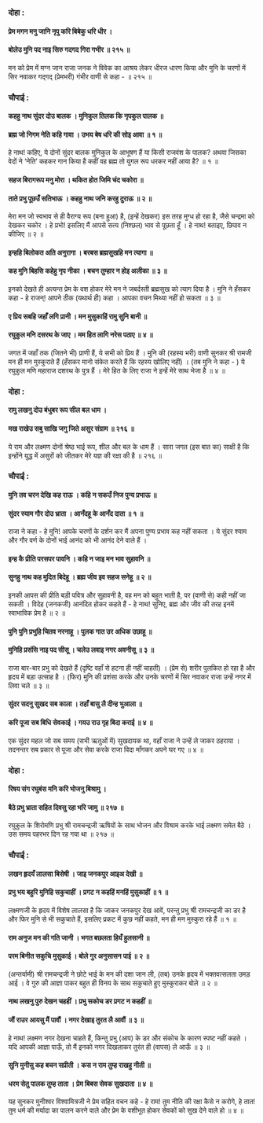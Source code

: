 ### दोहा :

#### प्रेम मगन मनु जानि नृपु करि बिबेकु धरि धीर ।
#### बोलेउ मुनि पद नाइ सिरु गदगद गिरा गभीर ॥ २१५ ॥

मन को प्रेम में मग्न जान राजा जनक ने विवेक का आश्रय लेकर धीरज धारण किया और मुनि के चरणों में सिर नवाकर गद्‍गद्‍ (प्रेमभरी) गंभीर वाणी से कहा - ॥ २१५ ॥

### चौपाई :

#### कहहु नाथ सुंदर दोउ बालक । मुनिकुल तिलक कि नृपकुल पालक ॥
#### ब्रह्म जो निगम नेति कहि गावा । उभय बेष धरि की सोइ आवा ॥ १ ॥

हे नाथ! कहिए, ये दोनों सुंदर बालक मुनिकुल के आभूषण हैं या किसी राजवंश के पालक? अथवा जिसका वेदों ने ‘नेति’ कहकर गान किया है कहीं वह ब्रह्म तो युगल रूप धरकर नहीं आया है? ॥ १ ॥

#### सहज बिरागरूप मनु मोरा । थकित होत जिमि चंद चकोरा ॥
#### ताते प्रभु पूछउँ सतिभाऊ । कहहु नाथ जनि करहु दुराऊ ॥ २ ॥

मेरा मन जो स्वभाव से ही वैराग्य रूप (बना हुआ) है, (इन्हें देखकर) इस तरह मुग्ध हो रहा है, जैसे चन्द्रमा को देखकर चकोर । हे प्रभो! इसलिए मैं आपसे सत्य (निश्छल) भाव से पूछता हूँ । हे नाथ! बताइए, छिपाव न कीजिए ॥ २ ॥

#### इन्हहि बिलोकत अति अनुरागा । बरबस ब्रह्मसुखहि मन त्यागा ॥
#### कह मुनि बिहसि कहेहु नृप नीका । बचन तुम्हार न होइ अलीका ॥ ३ ॥

इनको देखते ही अत्यन्त प्रेम के वश होकर मेरे मन ने जबर्दस्ती ब्रह्मसुख को त्याग दिया है । मुनि ने हँसकर कहा - हे राजन्! आपने ठीक (यथार्थ ही) कहा । आपका वचन मिथ्या नहीं हो सकता ॥ ३ ॥

#### ए प्रिय सबहि जहाँ लगि प्रानी । मन मुसुकाहिं रामु सुनि बानी ॥
#### रघुकुल मनि दसरथ के जाए । मम हित लागि नरेस पठाए ॥ ४ ॥

जगत में जहाँ तक (जितने भी) प्राणी हैं, ये सभी को प्रिय हैं । मुनि की (रहस्य भरी) वाणी सुनकर श्री रामजी मन ही मन मुस्कुराते हैं (हँसकर मानो संकेत करते हैं कि रहस्य खोलिए नहीं) । (तब मुनि ने कहा - ) ये रघुकुल मणि महाराज दशरथ के पुत्र हैं । मेरे हित के लिए राजा ने इन्हें मेरे साथ भेजा है ॥ ४ ॥

### दोहा :

#### रामु लखनु दोउ बंधुबर रूप सील बल धाम ।
#### मख राखेउ सबु साखि जगु जिते असुर संग्राम ॥ २१६ ॥

ये राम और लक्ष्मण दोनों श्रेष्ठ भाई रूप, शील और बल के धाम हैं । सारा जगत (इस बात का) साक्षी है कि इन्होंने युद्ध में असुरों को जीतकर मेरे यज्ञ की रक्षा की है ॥ २१६ ॥

### चौपाई :

#### मुनि तव चरन देखि कह राऊ । कहि न सकउँ निज पुन्य प्रभाऊ ॥
#### सुंदर स्याम गौर दोउ भ्राता । आनँदहू के आनँद दाता ॥ १ ॥

राजा ने कहा - हे मुनि! आपके चरणों के दर्शन कर मैं अपना पुण्य प्रभाव कह नहीं सकता । ये सुंदर श्याम और गौर वर्ण के दोनों भाई आनंद को भी आनंद देने वाले हैं ।

#### इन्ह कै प्रीति परसपर पावनि । कहि न जाइ मन भाव सुहावनि ॥
#### सुनहु नाथ कह मुदित बिदेहू । ब्रह्म जीव इव सहज सनेहू ॥ २ ॥

इनकी आपस की प्रीति बड़ी पवित्र और सुहावनी है, वह मन को बहुत भाती है, पर (वाणी से) कही नहीं जा सकती । विदेह (जनकजी) आनंदित होकर कहते हैं - हे नाथ! सुनिए, ब्रह्म और जीव की तरह इनमें स्वाभाविक प्रेम है ॥ २ ॥

#### पुनि पुनि प्रभुहि चितव नरनाहू । पुलक गात उर अधिक उछाहू ॥
#### मुनिहि प्रसंसि नाइ पद सीसू । चलेउ लवाइ नगर अवनीसू ॥ ३ ॥

राजा बार-बार प्रभु को देखते हैं (दृष्टि वहाँ से हटना ही नहीं चाहती) । (प्रेम से) शरीर पुलकित हो रहा है और हृदय में बड़ा उत्साह है । (फिर) मुनि की प्रशंसा करके और उनके चरणों में सिर नवाकर राजा उन्हें नगर में लिवा चले ॥ ३ ॥

#### सुंदर सदनु सुखद सब काला । तहाँ बासु लै दीन्ह भुआला ॥
#### करि पूजा सब बिधि सेवकाई । गयउ राउ गृह बिदा कराई ॥ ४ ॥

एक सुंदर महल जो सब समय (सभी ऋतुओं में) सुखदायक था, वहाँ राजा ने उन्हें ले जाकर ठहराया । तदनन्तर सब प्रकार से पूजा और सेवा करके राजा विदा माँगकर अपने घर गए ॥ ४ ॥

### दोहा :

#### रिषय संग रघुबंस मनि करि भोजनु बिश्रामु ।
#### बैठे प्रभु भ्राता सहित दिवसु रहा भरि जामु ॥ २१७ ॥

रघुकुल के शिरोमणि प्रभु श्री रामचन्द्रजी ऋषियों के साथ भोजन और विश्राम करके भाई लक्ष्मण समेत बैठे । उस समय पहरभर दिन रह गया था ॥ २१७ ॥

### चौपाई :

#### लखन हृदयँ लालसा बिसेषी । जाइ जनकपुर आइअ देखी ॥
#### प्रभु भय बहुरि मुनिहि सकुचाहीं । प्रगट न कहहिं मनहिं मुसुकाहीं ॥ १ ॥

लक्ष्मणजी के हृदय में विशेष लालसा है कि जाकर जनकपुर देख आवें, परन्तु प्रभु श्री रामचन्द्रजी का डर है और फिर मुनि से भी सकुचाते हैं, इसलिए प्रकट में कुछ नहीं कहते, मन ही मन मुस्कुरा रहे हैं ॥ १ ॥

#### राम अनुज मन की गति जानी । भगत बछलता हियँ हुलसानी ॥
#### परम बिनीत सकुचि मुसुकाई । बोले गुर अनुसासन पाई ॥ २ ॥

(अन्तर्यामी) श्री रामचन्द्रजी ने छोटे भाई के मन की दशा जान ली, (तब) उनके हृदय में भक्तवत्सलता उमड़ आई । वे गुरु की आज्ञा पाकर बहुत ही विनय के साथ सकुचाते हुए मुस्कुराकर बोले ॥ २ ॥

#### नाथ लखनु पुरु देखन चहहीं । प्रभु सकोच डर प्रगट न कहहीं ॥
#### जौं राउर आयसु मैं पावौं । नगर देखाइ तुरत लै आवौं ॥ ३ ॥

हे नाथ! लक्ष्मण नगर देखना चाहते हैं, किन्तु प्रभु (आप) के डर और संकोच के कारण स्पष्ट नहीं कहते । यदि आपकी आज्ञा पाऊँ, तो मैं इनको नगर दिखलाकर तुरंत ही (वापस) ले आऊँ ॥ ३ ॥

#### सुनि मुनीसु कह बचन सप्रीती । कस न राम तुम्ह राखहु नीती ॥
#### धरम सेतु पालक तुम्ह ताता । प्रेम बिबस सेवक सुखदाता ॥ ४ ॥

यह सुनकर मुनीश्वर विश्वामित्रजी ने प्रेम सहित वचन कहे - हे राम! तुम नीति की रक्षा कैसे न करोगे, हे तात! तुम धर्म की मर्यादा का पालन करने वाले और प्रेम के वशीभूत होकर सेवकों को सुख देने वाले हो ॥ ४ ॥